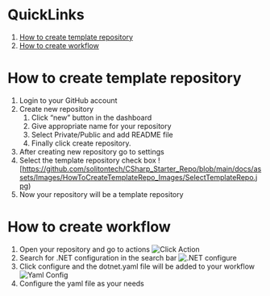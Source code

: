 
# QuickLinks
1. [How to create template repository](https://github.com/solitontech/CSharp_Starter_Repo/edit/main/docs/how%20to%20create%20template%20repository%20and%20add%20workflow.md#how-to-create-template-repository)
2. [How to create workflow](https://github.com/solitontech/CSharp_Starter_Repo#how-to-create-workflow)

# How to create template repository
1. Login to your GitHub account 
2. Create new repository 
      1. Click “new” button in the dashboard 
      2. Give appropriate name for your repository 
      3. Select Private/Public and add README file 
      4. Finally click create repository. 
3. After creating new repository go to settings 
4. Select the template repository check box
   ![https://github.com/solitontech/CSharp_Starter_Repo/blob/main/docs/assets/Images/HowToCreateTemplateRepo_Images/SelectTemplateRepo.jpg)
6. Now your repository will be a template repository 
    
# How to create workflow
1. Open your repository and go to actions
![Click Action](https://github.com/solitontech/CSharp_Starter_Repo/blob/main/docs/assets/Images/HowToCreateTemplateRepo_Images/GoToActions.JPG)
2. Search for .NET configuration in the search bar
![.NET configure](https://github.com/solitontech/CSharp_Starter_Repo/blob/main/docs/assets/Images/HowToCreateTemplateRepo_Images/SelectDonet.jpg)
3. Click configure and the dotnet.yaml file will be added to your workflow
![Yaml Config](https://github.com/solitontech/CSharp_Starter_Repo/blob/main/docs/assets/Images/HowToCreateTemplateRepo_Images/ConfigureYaml.jpg)
4. Configure the yaml file as your needs


